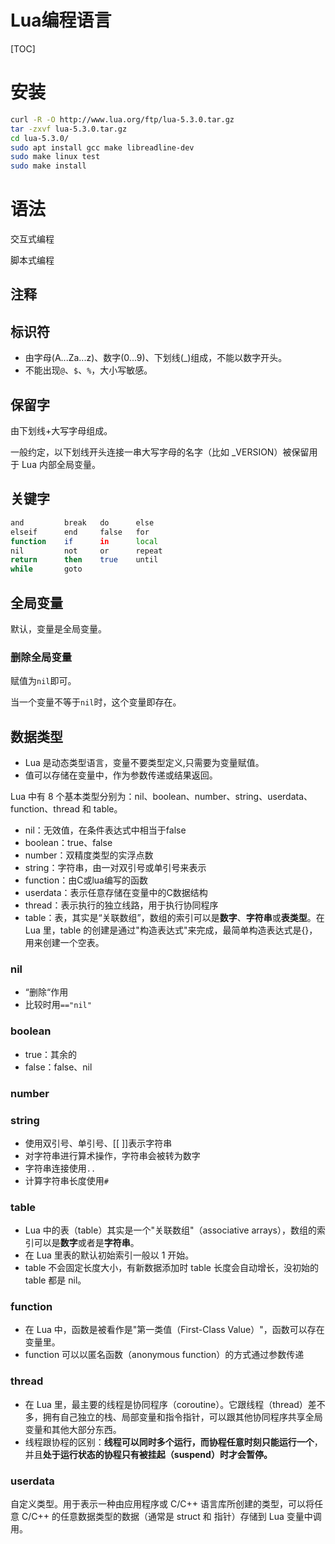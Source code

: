 # Lua编程语言

[TOC]

# 安装

```bash
curl -R -O http://www.lua.org/ftp/lua-5.3.0.tar.gz
tar -zxvf lua-5.3.0.tar.gz
cd lua-5.3.0/
sudo apt install gcc make libreadline-dev
sudo make linux test
sudo make install
```

# 语法

交互式编程

脚本式编程

## 注释

## 标识符

- 由字母(A...Za...z)、数字(0...9)、下划线(_)组成，不能以数字开头。
- 不能出现`@`、`$`、`%`，大小写敏感。

## 保留字

由下划线+大写字母组成。

一般约定，以下划线开头连接一串大写字母的名字（比如 _VERSION）被保留用于 Lua 内部全局变量。

## 关键字

```bash
and			break	do		else
elseif		end		false	for
function	if		in		local
nil			not		or		repeat
return		then	true	until
while		goto
```

## 全局变量

默认，变量是全局变量。

### 删除全局变量

赋值为`nil`即可。

当一个变量不等于`nil`时，这个变量即存在。

## 数据类型

- Lua 是动态类型语言，变量不要类型定义,只需要为变量赋值。 
- 值可以存储在变量中，作为参数传递或结果返回。

Lua 中有 8 个基本类型分别为：nil、boolean、number、string、userdata、function、thread 和 table。

- nil：无效值，在条件表达式中相当于false
- boolean：true、false
- number：双精度类型的实浮点数
- string：字符串，由一对双引号或单引号来表示
- function：由C或lua编写的函数
- userdata：表示任意存储在变量中的C数据结构
- thread：表示执行的独立线路，用于执行协同程序
- table：表，其实是“关联数组”，数组的索引可以是**数字**、**字符串**或**表类型**。在 Lua 里，table 的创建是通过"构造表达式"来完成，最简单构造表达式是{}，用来创建一个空表。

### nil

- “删除“作用
- 比较时用`=="nil"`

### boolean

- true：其余的
- false：false、nil

### number

### string

- 使用双引号、单引号、[[ ]]表示字符串
- 对字符串进行算术操作，字符串会被转为数字
- 字符串连接使用`..`
- 计算字符串长度使用`#`

### table

- Lua 中的表（table）其实是一个"关联数组"（associative arrays），数组的索引可以是**数字**或者是**字符串**。
- 在 Lua 里表的默认初始索引一般以 1 开始。
- table 不会固定长度大小，有新数据添加时 table 长度会自动增长，没初始的 table 都是 nil。

### function

- 在 Lua 中，函数是被看作是"第一类值（First-Class Value）"，函数可以存在变量里。
- function 可以以匿名函数（anonymous function）的方式通过参数传递

### thread

- 在 Lua 里，最主要的线程是协同程序（coroutine）。它跟线程（thread）差不多，拥有自己独立的栈、局部变量和指令指针，可以跟其他协同程序共享全局变量和其他大部分东西。
- 线程跟协程的区别：**线程可以同时多个运行，而协程任意时刻只能运行一个**，并且**处于运行状态的协程只有被挂起（suspend）时才会暂停。**

### userdata

自定义类型。用于表示一种由应用程序或 C/C++ 语言库所创建的类型，可以将任意 C/C++ 的任意数据类型的数据（通常是 struct 和 指针）存储到 Lua 变量中调用。